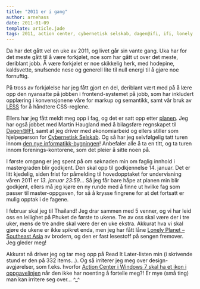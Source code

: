 ```yaml
---
title: "2011 er i gang"
author: arnehass
date: 2011-01-09
template: article.jade
tags: 2011, action center, cybernetisk selskab, dagen@ifi, ifi, lonely planet, masteroppgave, ole johan dahls hus, read it later, regnskap, southeast asia, thailand, windows 7, økonomi
---
```


<p>Da har det gått vel en uke av 2011, og livet går sin vante gang. Uka har for det meste gått til å være forkjølet, noe som har gått ut over det meste, deriblant jobb. Å være forkjølet er noe skikkelig herk, med hodepine, kaldsvette, snufsende nese og generell lite til null energi til å gjøre noe fornuftig.</p>
<span class="more"></span>
<p>På tross av forkjølelse har jeg fått gjort en del, deriblant vært med på å lære opp den nyansatte på jobben i frontend-systemet på jobb, som har inkludert opplæring i konvensjonene våre for markup og semantikk, samt vår bruk av <a href="http://icanhasweb.wordpress.com/2010/10/30/less-css/">LESS</a> for å håndtere CSS-reglene.</p>
<p>Ellers har jeg fått meldt meg opp i fag, og det er satt opp etter <a href="https://wiki.uio.no/matnat/ifi/arnehass-master/index.php/Preliminary_work#Final_composition">planen</a>. Jeg har også jobbet med Martin Haugland med å bilagsføre regnskapet til <a href="http://dagen.at.ifi.uio.no/">Dagen@IFI</a>, samt at jeg driver med økonomiarbeid og ellers stiller som hjelpeperson for <a href="http://cyb.no/">Cybernetisk Selskab</a>. Og så har jeg selvfølgelig tatt turen innom <a href="http://www.apollon.uio.no/vis/art/2011_1/artikler/ifi2">den nye informatikk-bygningen</a>! Anbefaler alle å ta en titt, og ta turen innom&nbsp;forenings-kontorene, som det pleier å sitte noen på.</p>
<p>I første omgang er jeg spent på om søknaden min om faglig innhold i mastergraden blir godkjent. Den skal opp til godkjennelse 14. januar. Det er litt kjedelig, siden frist for påmelding til hovedopptaket for undervisning våren 2011 er <em>13. januar 23:59</em>… Så jeg får bare håpe at planen min blir godkjent, ellers må jeg kjøre en ny runde med å finne ut hvilke fag som passer til&nbsp;master-oppgaven, for så å krysse fingrene for at det fortsatt er mulig opptak i de fagene.</p>
<p>I februar skal jeg til Thailand! Jeg drar sammen med 5 venner, og vi har leid oss en leilighet på Phuket de første to ukene. Tre av oss skal være der i tre uker, mens de tre andre skal være der en uke ekstra. Akkurat hva vi skal gjøre de ukene er ikke spikret enda, men jeg har fått låne <a href="http://shop.lonelyplanet.com/asia/southeast-asia-on-a-shoestring-travel-guide-15">Lonely Planet – Southeast Asia</a> av brodern, og den er fast lesestoff på sengen fremover. Jeg gleder meg!</p>
<p>Akkurat nå driver jeg og tar meg opp på Read It Later-listen min (i skrivende stund er den på 332 items…). Og så irriterer jeg meg over design-avgjørelser, som f.eks. hvorfor <a href="http://twitter.com/#!/megoth/status/24032921425813504">Action Center i Windows 7 skal ha et ikon i oppgavelinjen</a> når den ikke har noenting å fortelle meg?! Er mye (små ting) man kan irritere seg over… ^_^</p>
